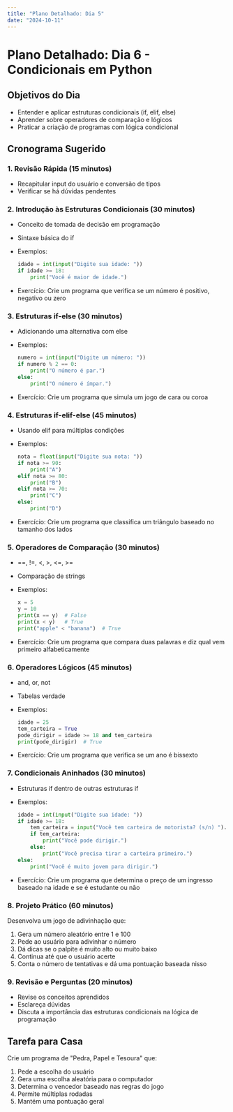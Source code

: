 ```yaml
---
title: "Plano Detalhado: Dia 5"
date: "2024-10-11"
---
```

# Plano Detalhado: Dia 6 - Condicionais em Python

## Objetivos do Dia

- Entender e aplicar estruturas condicionais (if, elif, else)
- Aprender sobre operadores de comparação e lógicos
- Praticar a criação de programas com lógica condicional

## Cronograma Sugerido

### 1. Revisão Rápida (15 minutos)

- Recapitular input do usuário e conversão de tipos
- Verificar se há dúvidas pendentes

### 2. Introdução às Estruturas Condicionais (30 minutos)

- Conceito de tomada de decisão em programação
- Sintaxe básica do if
- Exemplos:

  ```python
  idade = int(input("Digite sua idade: "))
  if idade >= 18:
      print("Você é maior de idade.")
  ```

- Exercício: Crie um programa que verifica se um número é positivo, negativo ou zero

### 3. Estruturas if-else (30 minutos)

- Adicionando uma alternativa com else
- Exemplos:

  ```python
  numero = int(input("Digite um número: "))
  if numero % 2 == 0:
      print("O número é par.")
  else:
      print("O número é ímpar.")
  ```

- Exercício: Crie um programa que simula um jogo de cara ou coroa

### 4. Estruturas if-elif-else (45 minutos)

- Usando elif para múltiplas condições
- Exemplos:

  ```python
  nota = float(input("Digite sua nota: "))
  if nota >= 90:
      print("A")
  elif nota >= 80:
      print("B")
  elif nota >= 70:
      print("C")
  else:
      print("D")
  ```

- Exercício: Crie um programa que classifica um triângulo baseado no tamanho dos lados

### 5. Operadores de Comparação (30 minutos)

- ==, !=, <, >, <=, >=
- Comparação de strings
- Exemplos:

  ```python
  x = 5
  y = 10
  print(x == y)  # False
  print(x < y)   # True
  print("apple" < "banana")  # True
  ```

- Exercício: Crie um programa que compara duas palavras e diz qual vem primeiro alfabeticamente

### 6. Operadores Lógicos (45 minutos)

- and, or, not
- Tabelas verdade
- Exemplos:

  ```python
  idade = 25
  tem_carteira = True
  pode_dirigir = idade >= 18 and tem_carteira
  print(pode_dirigir)  # True
  ```

- Exercício: Crie um programa que verifica se um ano é bissexto

### 7. Condicionais Aninhados (30 minutos)

- Estruturas if dentro de outras estruturas if
- Exemplos:

  ```python
  idade = int(input("Digite sua idade: "))
  if idade >= 18:
      tem_carteira = input("Você tem carteira de motorista? (s/n) ").lower() == 's'
      if tem_carteira:
          print("Você pode dirigir.")
      else:
          print("Você precisa tirar a carteira primeiro.")
  else:
      print("Você é muito jovem para dirigir.")
  ```

- Exercício: Crie um programa que determina o preço de um ingresso baseado na idade e se é estudante ou não

### 8. Projeto Prático (60 minutos)

Desenvolva um jogo de adivinhação que:

1. Gera um número aleatório entre 1 e 100
2. Pede ao usuário para adivinhar o número
3. Dá dicas se o palpite é muito alto ou muito baixo
4. Continua até que o usuário acerte
5. Conta o número de tentativas e dá uma pontuação baseada nisso

### 9. Revisão e Perguntas (20 minutos)

- Revise os conceitos aprendidos
- Esclareça dúvidas
- Discuta a importância das estruturas condicionais na lógica de programação

## Tarefa para Casa

Crie um programa de "Pedra, Papel e Tesoura" que:

1. Pede a escolha do usuário
2. Gera uma escolha aleatória para o computador
3. Determina o vencedor baseado nas regras do jogo
4. Permite múltiplas rodadas
5. Mantém uma pontuação geral
